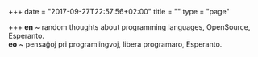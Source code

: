 +++
date = "2017-09-27T22:57:56+02:00"
title = ""
type = "page"

+++
**en** ~ random thoughts about programming languages, OpenSource, Esperanto.\
**eo** ~ pensaĝoj pri programlingvoj, libera programaro, Esperanto.
